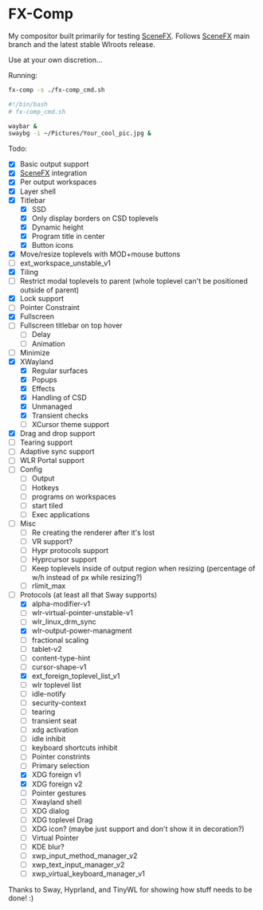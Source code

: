 # FX-Comp

My compositor built primarily for testing [SceneFX](https://github.com/wlrfx/scenefx).
Follows [SceneFX](https://github.com/wlrfx/scenefx) main branch and the latest
stable Wlroots release.

Use at your own discretion...

Running:

```sh
fx-comp -s ./fx-comp_cmd.sh
```

```sh
#!/bin/bash
# fx-comp_cmd.sh

waybar &
swaybg -i ~/Pictures/Your_cool_pic.jpg &
```

Todo:

- [X] Basic output support
- [x] [SceneFX](https://github.com/wlrfx/scenefx) integration
- [X] Per output workspaces
- [x] Layer shell
- [X] Titlebar
    - [X] SSD
    - [X] Only display borders on CSD toplevels
    - [X] Dynamic height
    - [X] Program title in center
    - [X] Button icons
- [x] Move/resize toplevels with MOD+mouse buttons
- [ ] ext_workspace_unstable_v1
- [x] Tiling
- [ ] Restrict modal toplevels to parent (whole toplevel can't be positioned outside of parent)
- [x] Lock support
- [ ] Pointer Constraint
- [x] Fullscreen
- [ ] Fullscreen titlebar on top hover
    - [ ] Delay
    - [ ] Animation
- [ ] Minimize
- [X] XWayland
    - [X] Regular surfaces
    - [X] Popups
    - [X] Effects
    - [X] Handling of CSD
    - [X] Unmanaged
    - [X] Transient checks
    - [ ] XCursor theme support
- [X] Drag and drop support
- [ ] Tearing support
- [ ] Adaptive sync support
- [ ] WLR Portal support
- [ ] Config
    - [ ] Output
    - [ ] Hotkeys
    - [ ] programs on workspaces
    - [ ] start tiled
    - [ ] Exec applications
- [ ] Misc
    - [ ] Re creating the renderer after it's lost
    - [ ] VR support?
    - [ ] Hypr protocols support
    - [ ] Hyprcursor support
    - [ ] Keep toplevels inside of output region when resizing (percentage of w/h instead of px while resizing?)
    - [ ] rlimit_max
- [ ] Protocols (at least all that Sway supports)
    - [x] alpha-modifier-v1
    - [ ] wlr-virtual-pointer-unstable-v1
    - [ ] wlr_linux_drm_sync
    - [x] wlr-output-power-managment
    - [ ] fractional scaling
    - [ ] tablet-v2
    - [ ] content-type-hint
    - [ ] cursor-shape-v1
    - [x] ext_foreign_toplevel_list_v1
    - [ ] wlr toplevel list
    - [ ] idle-notify
    - [ ] security-context
    - [ ] tearing
    - [ ] transient seat
    - [ ] xdg activation
    - [ ] idle inhibit
    - [ ] keyboard shortcuts inhibit
    - [ ] Pointer constrints
    - [ ] Primary selection
    - [x] XDG foreign v1
    - [x] XDG foreign v2
    - [ ] Pointer gestures
    - [ ] Xwayland shell
    - [ ] XDG dialog
    - [ ] XDG toplevel Drag
    - [ ] XDG icon? (maybe just support and don't show it in decoration?)
    - [ ] Virtual Pointer
    - [ ] KDE blur?
    - [ ] xwp_input_method_manager_v2
    - [ ] xwp_text_input_manager_v2
    - [ ] xwp_virtual_keyboard_manager_v1

Thanks to Sway, Hyprland, and TinyWL for showing how stuff needs to be done! :)
